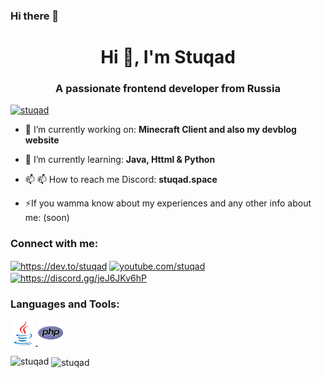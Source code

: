 ### Hi there 👋

<h1 align="center">Hi 👋, I'm Stuqad</h1>
<h3 align="center">A passionate frontend developer from Russia</h3>

<p align="left"> <a href="https://github.com/ryo-ma/github-profile-trophy"><img src="https://github-profile-trophy.vercel.app/?username=stuqad" alt="stuqad" /></a> </p>

- 🔭 I’m currently working on: **Minecraft Client and also my devblog website**

- 🌱 I’m currently learning: **Java, Httml & Python**

- 📫 📫 How to reach me Discord: **stuqad.space**

- ⚡If you wamma know about my experiences and any other info about me: (soon)

<h3 align="left">Connect with me:</h3>
<p align="left">
<a href="https://dev.to/https://dev.to/stuqad" target="blank"><img align="center" src="https://raw.githubusercontent.com/rahuldkjain/github-profile-readme-generator/master/src/images/icons/Social/devto.svg" alt="https://dev.to/stuqad" height="30" width="40" /></a>
<a href="https://www.youtube.com/c/youtube.com/stuqad" target="blank"><img align="center" src="https://raw.githubusercontent.com/rahuldkjain/github-profile-readme-generator/master/src/images/icons/Social/youtube.svg" alt="youtube.com/stuqad" height="30" width="40" /></a>
<a href="https://discord.gg/https://discord.gg/jeJ6JKv6hP" target="blank"><img align="center" src="https://raw.githubusercontent.com/rahuldkjain/github-profile-readme-generator/master/src/images/icons/Social/discord.svg" alt="https://discord.gg/jeJ6JKv6hP" height="30" width="40" /></a>
</p>

<h3 align="left">Languages and Tools:</h3>
<p align="left"> <a href="https://www.java.com" target="_blank" rel="noreferrer"> <img src="https://raw.githubusercontent.com/devicons/devicon/master/icons/java/java-original.svg" alt="java" width="40" height="40"/> </a> <a href="https://www.php.net" target="_blank" rel="noreferrer"> <img src="https://raw.githubusercontent.com/devicons/devicon/master/icons/php/php-original.svg" alt="php" width="40" height="40"/> </a> </p>

<p><img align="left" src="https://github-readme-stats.vercel.app/api/top-langs?username=stuqad&show_icons=true&locale=en&layout=compact" alt="stuqad" /></p>

<p>&nbsp;<img align="center" src="https://github-readme-stats.vercel.app/api?username=stuqad&show_icons=true&locale=en" alt="stuqad" /></p>

